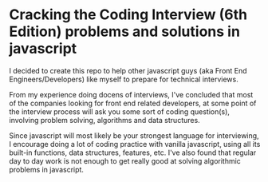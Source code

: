 # Cracking the Coding Interview (6th Edition) problems and solutions in javascript
I decided to create this repo to help other javascript guys (aka Front End Engineers/Developers) like myself to prepare for technical interviews. 

From my experience doing docens of interviews, I've concluded that most of the companies looking for front end related developers, at some point of the interview process will ask you some sort of coding question(s), involving problem solving, algorithms and data structures. 

Since javascript will most likely be your strongest language for interviewing, I encourage doing a lot of coding practice with vanilla javascript, using all its built-in functions, data structures, features, etc. I've also found that regular day to day work is not enough to get really good at solving algorithmic problems in javascript.
